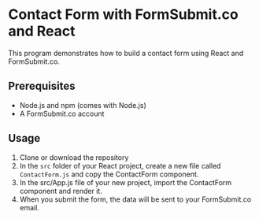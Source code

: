 # Contact Form with FormSubmit.co and React

This program demonstrates how to build a contact form using React and FormSubmit.co.

## Prerequisites

- Node.js and npm (comes with Node.js)
- A FormSubmit.co account

## Usage
1. Clone or download the repository
2. In the `src` folder of your React project, create a new file called `ContactForm.js` and copy the ContactForm component.
3. In the src/App.js file of your new project, import the ContactForm component and render it.
4. When you submit the form, the data will be sent to your FormSubmit.co email.

